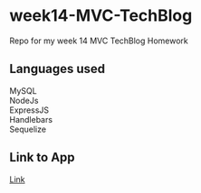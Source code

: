 # week14-MVC-TechBlog
Repo for my week 14 MVC TechBlog Homework
## Languages used
MySQL <br>
NodeJs <br>
ExpressJS <br>
Handlebars <br>
Sequelize <br>
## Link to App
[Link](https://mvc-techblog-oplum.herokuapp.com/)

